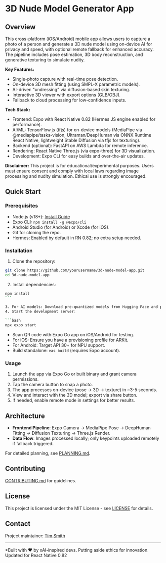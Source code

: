 # 3D Nude Model Generator App

## Overview

This cross-platform (iOS/Android) mobile app allows users to capture a photo of a person and generate a 3D nude model using on-device AI for privacy and speed, with optional remote fallback for enhanced accuracy. The pipeline includes pose estimation, 3D body reconstruction, and generative texturing to simulate nudity.

**Key Features:**

- Single-photo capture with real-time pose detection.
- On-device 3D mesh fitting (using SMPL-X parametric models).
- AI-driven "undressing" via diffusion-based skin texturing.
- Interactive 3D viewer with export options (GLB/OBJ).
- Fallback to cloud processing for low-confidence inputs.

**Tech Stack:**

- Frontend: Expo with React Native 0.82 (Hermes JS engine enabled for performance).
- AI/ML: TensorFlow.js (tfjs) for on-device models (MediaPipe via @mediapipe/tasks-vision, Ultraman/DeepHuman via ONNX Runtime React Native, lightweight Stable Diffusion via tfjs for texturing).
- Backend (optional): FastAPI on AWS Lambda for remote inference.
- Rendering: React Native Three.js (via expo-three) for 3D visualization.
- Development: Expo CLI for easy builds and over-the-air updates.

**Disclaimer:** This project is for educational/experimental purposes. Users must ensure consent and comply with local laws regarding image processing and nudity simulation. Ethical use is strongly encouraged.

## Quick Start

### Prerequisites

- Node.js (v18+): [Install Guide](https://nodejs.org/)
- Expo CLI: `npm install -g @expo/cli`
- Android Studio (for Android) or Xcode (for iOS).
- Git for cloning the repo.
- Hermes: Enabled by default in RN 0.82; no extra setup needed.

### Installation

1. Clone the repository:

  ```bash
  git clone https://github.com/yourusername/3d-nude-model-app.git
  cd 3d-nude-model-app
  ```

2. Install dependencies:

  ````bash
  npm install
  ```

3. For AI models: Download pre-quantized models from Hugging Face and place in `assets/models/` (see `PLANNING.md` for details). Use `expo install` for Expo-compatible packages like `expo-camera`, `expo-gl`.
4. Start the development server:

```bash
  npx expo start
````

- Scan QR code with Expo Go app on iOS/Android for testing.
- For iOS: Ensure you have a provisioning profile for ARKit.
- For Android: Target API 30+ for NPU support.
- Build standalone: `eas build` (requires Expo account).

### Usage

1. Launch the app via Expo Go or built binary and grant camera permissions.
2. Tap the camera button to snap a photo.
3. The app processes on-device (pose → 3D → texture) in ~3-5 seconds.
4. View and interact with the 3D model; export via share button.
5. If needed, enable remote mode in settings for better results.

## Architecture

- **Frontend Pipeline**: Expo Camera → MediaPipe Pose → DeepHuman Fitting → Diffusion Texturing → Three.js Render.
- **Data Flow**: Images processed locally; only keypoints uploaded remotely if fallback triggered.

For detailed planning, see [PLANNING.md](PLANNING.md).

## Contributing

[CONTRIBUTING.md](CONTRIBUTING.md) for guidelines.

## License

This project is licensed under the MIT License - see [LICENSE](LICENSE) for details.

## Contact

Project maintainer: [Tim Smith](mailto:tim.smith.hdg@gmail.com)

---

\*Built with ❤️ by xAI-inspired devs. Putting aside ethics for innovation. Updated for React Native 0.82
